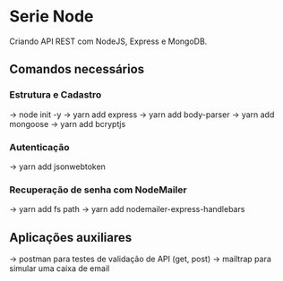 # Serie Node
Criando API REST com NodeJS, Express e MongoDB.

## Comandos necessários
###  Estrutura e Cadastro
-> node init -y
-> yarn add express
-> yarn add body-parser
-> yarn add mongoose
-> yarn add bcryptjs
### Autenticação
-> yarn add jsonwebtoken
### Recuperação de senha com NodeMailer
-> yarn add fs path
-> yarn add nodemailer-express-handlebars


## Aplicações auxiliares
-> postman para testes de validação de API (get, post)
-> mailtrap para simular uma caixa de email
